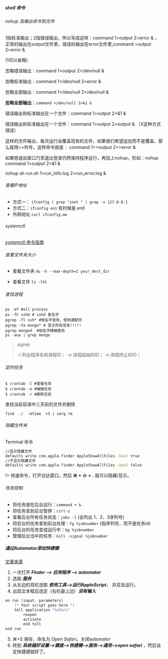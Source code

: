 

##### shell 命令

###### nohup 及输出命令到文件

1指标准输出；2指错误输出，所以写成这样：command 1>output 2>error & ，正常的输出在output文件里，错误的输出在error文件里,command >output 2>error &

(1可以省略)

忽略错误输出：command 1>output 2>/dev/null & 

忽略标准输出：command 1>/dev/null 2>error &

忽略全部输出：command 1>/dev/null 2>/dev/null &

**忽略全部输出**：`command >/dev/null 2>&1 &`

错误输出和标准输出在一个文件：command 1>output 2>&1 &

错误输出和标准输出在一个文件：command 1>output 2>output & （X这种方式错误）



这样的文件输出，每次运行会覆盖现有的文件，如果我们希望追加而不是覆盖，那么就用>>符号，这样命令就是： command 1>>output 2>>error &

如果想退出窗口乃至退出登录仍然保持程序运行，再加上nohup，形如：nohup command 1>output 2>&1 &

 

nohup sh run.sh 1>run_info.log 2>run_error.log &

###### 查看IP地址

- 方式一： `ifconfig | grep "inet " | grep -v 127.0.0.1`
- 方式二：`ifconfig en1` 有时候是 en0
- 外网地址 `curl ifconfig.me`

###### systemctl

[systemctl 命令指南](https://developer.aliyun.com/article/75510)

###### 查看文件夹大小

- 查看文件夹 `du -h --max-depth=1 your_dest_dir`

- 查看文件 `ls -lht` 

###### 查找进程

```shell
ps -ef #all process
ps -fC sshd # sshd 是名字
pgrep -fl ssh* #按名字查找，使用通配符
pgrep -fa mongo* # 显示所有信息!!!!!
pgrep mongod  #按名字精确查找
ps -aux | grep mongo
```

> pgrep
>
> -l 列出程序名和进程ID；
> -o 进程起始的ID；
> -n 进程终止的ID；



###### 定时任务

```shell
$ crontab -l #查看任务
$ crontab -e #编辑任务
$ crontab -r #删除任务
```





查找当前目录中三天前的文件并删除

```
find  ./  -mtime  +3 | xarg rm
```





###### 隐藏文件夹

Terminal 命令

```bash
//显示隐藏文件
defaults write com.apple.finder AppleShowAllFiles -bool true
//不显示隐藏文件
defaults write com.apple.finder AppleShowAllFiles -bool false
```

!> 快速命令，打开访达窗口，然后 **⌘ + ⇧ + .**  就可以隐藏/显示。



###### 任务控制

- 将任务放在后台运行：`command + &` 
- 将任务丢到后台暂停：`ctrl-z` 
- 查看后台所有任务状态：`jobs -l`  (会列出 1、2、3序列号)
- 将后台的任务拿到前台处理：`fg %jobnumber`  (指序列号，而不是任务id)
- 将后台的任务变成运行中：`bg %jobnumber` 
- 管理后台当中的任务：`kill -signal %jobnumber`



##### 通过Automator添加快捷键

[文章来源](https://zhidao.baidu.com/question/1514898183998822540.html)

1. 一次打开 ***Finder —> 应用程序 —> automator***
2. 选取 ***服务***
3. 从左边的双栏选取 ***使用工具—>运行AppleScript***， 并双击运行。
4. 出现文本框后选定（右栏最上边）***没有输入***

```objective-c
on run {input, parameters}
    (* Your script goes here *)
    tell application "Safari"
        reopen
        activate
        end tell
end run
```

5. ⌘+S 保存，命名为 *Open Safari*。关闭automator
6. 转到 ***系统偏好设置—>键盘—>快捷键—>服务—>通用—>open safari*** ，然后设定快捷键就好了。